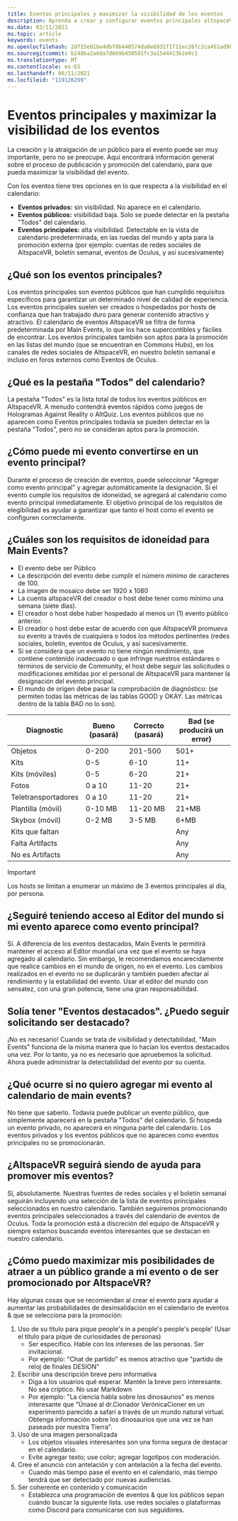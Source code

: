 ```yaml
---
title: Eventos principales y maximizar la visibilidad de los eventos
description: Aprenda a crear y configurar eventos principales altspaceVR al tiempo que maximiza su visibilidad.
ms.date: 03/11/2021
ms.topic: article
keywords: events
ms.openlocfilehash: 2df15e01be4dbf0b440574da0e6931f1f11ec26fc2ca451ad98858db624e1f1f
ms.sourcegitcommit: b248ba2a6da7d669b430581fc3a1544413b2e9c1
ms.translationtype: MT
ms.contentlocale: es-ES
ms.lasthandoff: 08/11/2021
ms.locfileid: "119126299"
---
```

# <a name="main-events-and-maximizing-event-visibility"></a>Eventos principales y maximizar la visibilidad de los eventos

La creación y la atraigación de un público para el evento puede ser muy importante, pero no se preocupe. Aquí encontrará información general sobre el proceso de publicación y promoción del calendario, para que pueda maximizar la visibilidad del evento.

Con los eventos tiene tres opciones en lo que respecta a la visibilidad en el calendario:

* **Eventos privados:** sin visibilidad. No aparece en el calendario.
* **Eventos públicos:** visibilidad baja. Solo se puede detectar en la pestaña "Todos" del calendario.
* **Eventos principales:** alta visibilidad. Detectable en la vista de calendario predeterminada, en las ruedas del mundo y apta para la promoción externa (por ejemplo: cuentas de redes sociales de AltspaceVR, boletín semanal, eventos de Oculus, y así sucesivamente)

## <a name="what-are-main-events"></a>¿Qué son los eventos principales?

Los eventos principales son eventos públicos que han cumplido requisitos específicos para garantizar un determinado nivel de calidad de experiencia. Los eventos principales suelen ser creados o hospedados por hosts de confianza que han trabajado duro para generar contenido atractivo y atractivo. El calendario de eventos AltspaceVR se filtra de forma predeterminada por Main Events, lo que los hace supercontibles y fáciles de encontrar. Los eventos principales también son aptos para la promoción en las listas del mundo (que se encuentran en Commons Hubs), en los canales de redes sociales de AltspaceVR, en nuestro boletín semanal e incluso en foros externos como Eventos de Oculus.

## <a name="what-is-the-all-tab-of-the-calendar"></a>¿Qué es la pestaña "Todos" del calendario?

La pestaña "Todos" es la lista total de todos los eventos públicos en AltspaceVR. A menudo contendrá eventos rápidos como juegos de Hologramas Against Reality o AltQuiz. Los eventos públicos que no aparecen como Eventos principales todavía se pueden detectar en la pestaña "Todos", pero no se consideran aptos para la promoción.

## <a name="how-can-my-event-become-a-main-event"></a>¿Cómo puede mi evento convertirse en un evento principal?

Durante el proceso de creación de eventos, puede seleccionar "Agregar como evento principal" y agregar automáticamente la designación. Si el evento cumple los requisitos de idoneidad, se agregará al calendario como evento principal inmediatamente. El objetivo principal de los requisitos de elegibilidad es ayudar a garantizar que tanto el host como el evento se configuren correctamente.

## <a name="what-are-the-eligibility-requirements-for-main-events"></a>¿Cuáles son los requisitos de idoneidad para Main Events?

* El evento debe ser Público
* La descripción del evento debe cumplir el número mínimo de caracteres de 100.
* La imagen de mosaico debe ser 1920 x 1080
* La cuenta altspaceVR del creador o host debe tener como mínimo una semana (siete días).
* El creador o host debe haber hospedado al menos un (1) evento público anterior.
* El creador o host debe estar de acuerdo con que AltspaceVR promueva su evento a través de cualquiera o todos los métodos pertinentes (redes sociales, boletín, eventos de Oculus, y así sucesivamente.
* Si se considera que un evento no tiene ningún rendimiento, que contiene contenido inadecuado o que infringe nuestros estándares o términos de servicio de Community, el host debe seguir las solicitudes o modificaciones emitidas por el personal de AltspaceVR para mantener la designación del evento principal.
* El mundo de origen debe pasar la comprobación de diagnóstico: (se permiten todas las métricas de las tablas GOOD y OKAY. Las métricas dentro de la tabla BAD no lo son).

| Diagnostic | Bueno (pasará) | Correcto (pasará) | Bad (se producirá un error) |
|---|---|---|---|
| Objetos | 0-200 | 201-500 | 501+ |
| Kits | 0-5 | 6-10 | 11+ |
| Kits (móviles) | 0-5 | 6-20 | 21+ |
| Fotos | 0 a 10 | 11-20 | 21+ |
| Teletransportadores | 0 a 10 | 11-20 | 21+ |
| Plantilla (móvil) | 0-10 MB | 11-20 MB | 21+MB |
| Skybox (móvil) | 0-2 MB | 3-5 MB | 6+MB |
| Kits que faltan |  |  | Any |
| Falta Artifacts |  |  | Any |
| No es Artifacts |  |  | Any |

> [!IMPORTANT]
> Los hosts se limitan a enumerar un máximo de 3 eventos principales al día, por persona.  

## <a name="will-i-still-have-access-to-the-world-editor-if-my-event-is-listed-as-a-main-event"></a>¿Seguiré teniendo acceso al Editor del mundo si mi evento aparece como evento principal?

Sí. A diferencia de los eventos destacados, Main Events le permitirá mantener el acceso al Editor mundial una vez que el evento se haya agregado al calendario. Sin embargo, le recomendamos encarecidamente que realice cambios en el mundo de origen, no en el evento. Los cambios realizados en el evento no se duplicarán y también pueden afectar al rendimiento y la estabilidad del evento. Usar el editor del mundo con sensatez, con una gran potencia, tiene una gran responsabilidad.

## <a name="you-used-to-have-featured-events-can-i-still-request-to-be-featured"></a>Solía tener "Eventos destacados". ¿Puedo seguir solicitando ser destacado?

¡No es necesario! Cuando se trata de visibilidad y detectabilidad, "Main Events" funciona de la misma manera que lo hacían los eventos destacados una vez. Por lo tanto, ya no es necesario que apruebemos la solicitud. Ahora puede administrar la detectabilidad del evento por su cuenta.

## <a name="what-if-i-dont-want-to-add-my-event-to-the-main-events-calendar"></a>¿Qué ocurre si no quiero agregar mi evento al calendario de main events?

No tiene que saberlo. Todavía puede publicar un evento público, que simplemente aparecerá en la pestaña "Todos" del calendario. Si hospeda un evento privado, no aparecerá en ninguna parte del calendario. Los eventos privados y los eventos públicos que no aparecen como eventos principales no se promocionarán.

## <a name="will-altspacevr-still-help-promote-my-events"></a>¿AltspaceVR seguirá siendo de ayuda para promover mis eventos?

Sí, absolutamente. Nuestras fuentes de redes sociales y el boletín semanal seguirán incluyendo una selección de la lista de eventos principales seleccionados en nuestro calendario. También seguiremos promocionando eventos principales seleccionados a través del calendario de eventos de Oculus. Toda la promoción está a discreción del equipo de AltspaceVR y siempre estamos buscando eventos interesantes que se destacan en nuestro calendario.

## <a name="how-can-i-maximize-my-chances-of-attracting-a-large-audience-to-my-event-or-being-promoted-by-altspacevr"></a>¿Cómo puedo maximizar mis posibilidades de atraer a un público grande a mi evento o de ser promocionado por AltspaceVR?

Hay algunas cosas que se recomiendan al crear el evento para ayudar a aumentar las probabilidades de desinsalidación en el calendario de eventos & que se selecciona para la promoción:

1. Uso de su título para pique people's in a people's people's people' (Usar el título para pique de curiosidades de personas)
    * Ser específico. Hable con los intereses de las personas. Ser invitacional.
    * Por ejemplo: "Chat de partido" es menos atractivo que "partido de reloj de finales DESION"
2. Escribir una descripción breve pero informativa
    * Diga a los usuarios qué esperar. Mantén la breve pero interesante. No sea críptico. No usar Markdown
    * Por ejemplo: "La ciencia habla sobre los dinosaurios" es menos interesante que "Únase al dr.Cionador VerónicaCioner en un experimento parecido a safari a través de un mundo natural virtual. Obtenga información sobre los dinosaurios que una vez se han paseado por nuestra Tierra".
3. Uso de una imagen personalizada
    * Los objetos visuales interesantes son una forma segura de destacar en el calendario.
    * Evite agregar texto; use color; agregar logotipos con moderación.
4. Cree el anuncio con antelación y con antelación a la fecha del evento.
    * Cuando más tiempo pase el evento en el calendario, más tiempo tendrá que ser detectado por nuevas audiencias.
5. Ser coherente en contenido y comunicación
    * Establezca una programación de eventos & que los públicos sepan cuándo buscar la siguiente lista. use redes sociales o plataformas como Discord para comunicarse con sus seguidores.